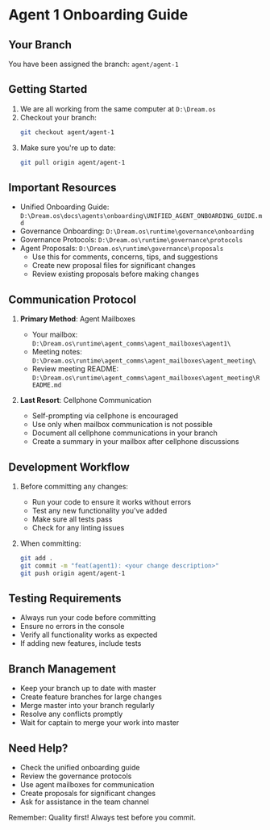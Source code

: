 # Agent 1 Onboarding Guide

## Your Branch
You have been assigned the branch: `agent/agent-1`

## Getting Started
1. We are all working from the same computer at `D:\Dream.os`
2. Checkout your branch:
   ```bash
   git checkout agent/agent-1
   ```
3. Make sure you're up to date:
   ```bash
   git pull origin agent/agent-1
   ```

## Important Resources
- Unified Onboarding Guide: `D:\Dream.os\docs\agents\onboarding\UNIFIED_AGENT_ONBOARDING_GUIDE.md`
- Governance Onboarding: `D:\Dream.os\runtime\governance\onboarding`
- Governance Protocols: `D:\Dream.os\runtime\governance\protocols`
- Agent Proposals: `D:\Dream.os\runtime\governance\proposals`
  - Use this for comments, concerns, tips, and suggestions
  - Create new proposal files for significant changes
  - Review existing proposals before making changes

## Communication Protocol
1. **Primary Method**: Agent Mailboxes
   - Your mailbox: `D:\Dream.os\runtime\agent_comms\agent_mailboxes\agent1\`
   - Meeting notes: `D:\Dream.os\runtime\agent_comms\agent_mailboxes\agent_meeting\`
   - Review meeting README: `D:\Dream.os\runtime\agent_comms\agent_mailboxes\agent_meeting\README.md`

2. **Last Resort**: Cellphone Communication
   - Self-prompting via cellphone is encouraged
   - Use only when mailbox communication is not possible
   - Document all cellphone communications in your branch
   - Create a summary in your mailbox after cellphone discussions

## Development Workflow
1. Before committing any changes:
   - Run your code to ensure it works without errors
   - Test any new functionality you've added
   - Make sure all tests pass
   - Check for any linting issues

2. When committing:
   ```bash
   git add .
   git commit -m "feat(agent1): <your change description>"
   git push origin agent/agent-1
   ```

## Testing Requirements
- Always run your code before committing
- Ensure no errors in the console
- Verify all functionality works as expected
- If adding new features, include tests

## Branch Management
- Keep your branch up to date with master
- Create feature branches for large changes
- Merge master into your branch regularly
- Resolve any conflicts promptly
- Wait for captain to merge your work into master

## Need Help?
- Check the unified onboarding guide
- Review the governance protocols
- Use agent mailboxes for communication
- Create proposals for significant changes
- Ask for assistance in the team channel

Remember: Quality first! Always test before you commit. 